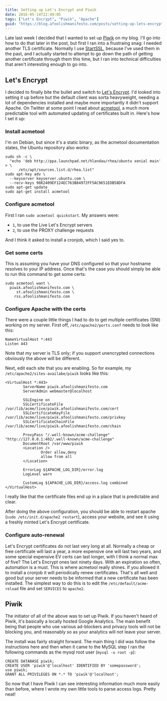 ```yaml
---
title: Setting up Let's Encrypt and Piwik
date: 2016-05-14T22:49:05
tags: ["Let's Encrypt", "Piwik", "Apache"]
guid: "https://blog.afoolishmanifesto.com/posts/setting-up-lets-encrypt-and-piwik"
---
```

Late last week I decided that I wanted to set up [Piwik](https://piwik.org/) on
my blog.  I'll go into how to do that later in the post, but first I ran into a
frustraing snag: I needed another TLS certificate.  Normally I use
[StartSSL](https://startssl.com/), because I've used them in the past, and I
actually started to attempt to go down the path of getting another certificate
through them this time, but I ran into technical difficulties that aren't
interesting enough to go into.

## Let's Encrypt

I decided to finally bite the bullet and switch to [Let's
Encrypt](https://letsencrypt.org/).  I'd looked into setting it up before but
the default client was sorta heavyweight, needing a lot of dependencies
installed and maybe more importantly it didn't support Apache.  On Twitter at
some point I read about [acmetool](https://github.com/hlandau/acme), a much more
predictable tool with automated updating of certificates built in.  Here's how I
set it up:

### Install acmetool

I'm on Debian, but since it's a static binary, as the acmetool documentation
states, the Ubuntu repository also works:

```
sudo sh -c \
  "echo 'deb http://ppa.launchpad.net/hlandau/rhea/ubuntu xenial main' > \
      /etc/apt/sources.list.d/rhea.list"
sudo apt-key adv \
  --keyserver keyserver.ubuntu.com \
  --recv-keys 9862409EF124EC763B84972FF5AC9651EDB58DFA
sudo apt-get update
sudo apt-get install acmetool
```

### Configure acmetool

First I ran `sudo acmetool quickstart`.  My answers were:

 * `1`, to use the Live Let's Encrypt servers
 * `2`, to use the PROXY challenge requests

And I think it asked to install a cronjob, which I said yes to.

### Get some certs

This is assuming you have your DNS configured so that your hostname resolves to
your IP address.  Once that's the case you should simply be able to run this
command to get some certs:

```
sudo acmetool want \
  piwik.afoolishmanifesto.com \
     st.afoolishmanifesto.com \
    rss.afoolishmanifesto.com
```

### Configure Apache with the certs

There were a couple little things I had to do to get multiple certificates (SNI)
working on my server.  First off, `/etc/apache2/ports.conf` needs to look like
this:

```
NameVirtualHost *:443
Listen 443
```

Note that my server is TLS only; if you support unencrypted connections
obviously the above will be different.

Next, edit each site that you are enabling.  So for example, my
`/etc/apache2/sites-availabe/piwik` looks like this:

```
<VirtualHost *:443>
        ServerName piwik.afoolishmanifesto.com
        ServerAdmin webmaster@localhost

        SSLEngine on
        SSLCertificateFile      /var/lib/acme/live/piwik.afoolishmanifesto.com/cert
        SSLCertificateKeyFile   /var/lib/acme/live/piwik.afoolishmanifesto.com/privkey
        SSLCertificateChainFile /var/lib/acme/live/piwik.afoolishmanifesto.com/chain

        ProxyPass "/.well-known/acme-challenge" "http://127.0.0.1:402/.well-known/acme-challenge"
        DocumentRoot /var/www/piwik
        <Location />
                Order allow,deny
                allow from all
        </Location>

        ErrorLog ${APACHE_LOG_DIR}/error.log
        LogLevel warn

        CustomLog ${APACHE_LOG_DIR}/access.log combined
</VirtualHost>
```

I really like that the certificate files end up in a place that is predictable
and clear.

After doing the above configuration, you should be able to restart apache
(`sudo /etc/init.d/apache2 restart`), access your website, and see it using a
freshly minted Let's Encrypt certificate.

### Configure auto-renewal

Let's Encrypt certificates do not last very long at all.  Normally a cheap or
free certificate will last a year, a more expensive one will last two years, and
some special expensive EV certs can last longer, with I think a normal max of
five?  The Let's Encrypt ones last ninety days.  With an expiration so often, automation is
a must.  This is where acmetool really shines.  If you allowed it to install a
cronjob it will periodically renew certificates.  That's all well and good
but your server needs to be informed that a new certificate has been installed.
The simplest way to do this is to edit the `/etc/default/acme-reload` file and
set `SERVICES` to `apache2`.

## Piwik

The initiator of all of the above was to set up Piwik.  If you haven't heard of
Piwik, it's basically a locally hosted Google Analytics.  The main benefit
being that people who use various ad-blockers and privacy tools will not be
blocking you, and reasonably so as your analytics will not leave your server.

The install was fairly straight forward.  The main thing I did was follow the
instructions here and then when it came to the MySQL step I ran the following
commands as the mysql root user (`mysql -u root -p`):

```
CREATE DATABASE piwik;
CREATE USER 'piwik'@'localhost' IDENTIFIED BY 'somepassword';
use piwik;
GRANT ALL PRIVILEGES ON *.* TO 'piwik'@'localhost';
```

So now that I have Piwik I can see interesting information much more easily than
before, where I wrote my own little tools to parse access logs.  Pretty neat!
